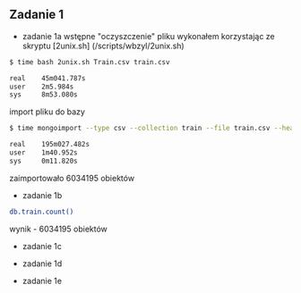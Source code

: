 ## Zadanie 1

* zadanie 1a
wstępne "oczyszczenie" pliku wykonałem korzystając ze skryptu [2unix.sh] (/scripts/wbzyl/2unix.sh)

```sh
$ time bash 2unix.sh Train.csv train.csv

real 	45m041.787s
user 	2m5.984s
sys 	8m53.080s
```
import pliku do bazy
```sh
$ time mongoimport --type csv --collection train --file train.csv --headerline

real 	195m027.482s
user 	1m40.952s
sys 	0m11.820s
```
zaimportowało 6034195 obiektów

* zadanie 1b
```sh
db.train.count()
```
wynik - 6034195 obiektów

* zadanie 1c

* zadanie 1d

* zadanie 1e
